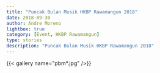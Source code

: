 ```yaml
---
title: "Puncak Bulan Musik HKBP Rawamangun 2018"
date: 2018-09-30
author: Andre Moreno
lightbox: true
category: [Event, HKBP Rawamangun]
type: stories
description: "Puncak Bulan Musik HKBP Rawamangun 2018"
---
```


{{< gallery name="pbm*.jpg" />}}